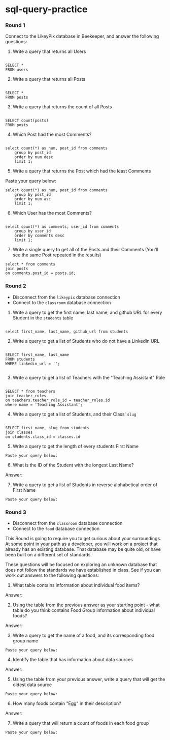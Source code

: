 # sql-query-practice


### Round 1

Connect to the LikeyPix database in Beekeeper, and answer the following questions:

1. Write a query that returns all Users

```

SELECT * 
FROM users
```
2. Write a query that returns all Posts

```

SELECT * 
FROM posts
```
3. Write a query that returns the count of all Posts

```

SELECT count(posts) 
FROM posts
```
4. Which Post had the most Comments?
``` 

select count(*) as num, post_id from comments
    group by post_id 
    order by num desc
    limit 1;
```
5. Write a query that returns the Post which had the least Comments


Paste your query below:

```
select count(*) as num, post_id from comments
    group by post_id 
    order by num asc
    limit 1;
```
6. Which User has the most Comments?
```

select count(*) as comments, user_id from comments
    group by user_id 
    order by comments desc
    limit 1;
```
7. Write a single query to get all of the Posts and their Comments (You'll see the same Post repeated in the results)

```
select * from comments
join posts
on comments.post_id = posts.id;
```

### Round 2

- Disconnect from the `likeypix` database connection
- Connect to the `classroom` database connection

1. Write a query to get the first name, last name, and github URL for every Student in the `students` table

```

select first_name, last_name, github_url from students
```

2. Write a query to get a list of Students who do not have a LinkedIn URL

```

SELECT first_name, last_name
FROM students
WHERE linkedin_url = '';


```

3. Write a query to get a list of Teachers with the "Teaching Assistant" Role

```

SELECT * from teachers
join teacher_roles
on teachers.teacher_role_id = teacher_roles.id
where name = 'Teaching Assistant';
```

4. Write a query to get a list of Students, and their Class' `slug`

```

SELECT first_name, slug from students
join classes
on students.class_id = classes.id
```

5. Write a query to get the length of every students First Name

```
Paste your query below:

```

6. What is the ID of the Student with the longest Last Name?

Answer:

7. Write a query to get a list of Students in reverse alphabetical order of First Name

```
Paste your query below:

```

### Round 3

- Disconnect from the `classroom` database connection
- Connect to the `food` database connection

This Round is going to require you to get curious about your surroundings. At some point in your path as a developer, you will work on a project that already has an existing database. That database may be quite old, or have been built on a different set of standards.

These questions will be focused on exploring an unknown database that does not follow the standards we have established in class. See if you can work out answers to the following questions:


1. What table contains information about individual food items? 

Answer:

2. Using the table from the previous answer as your starting point - what table do you think contains Food Group information about individual foods?

Answer:

3. Write a query to get the name of a food, and its corresponding food group name 

```
Paste your query below:

```

4. Identify the table that has information about data sources

Answer:

5. Using the table from your previous answer, write a query that will get the oldest data source

```
Paste your query below:

```

6. How many foods contain "Egg" in their description?

Answer: 

7. Write a query that will return a count of foods in each food group

```
Paste your query below:

```
